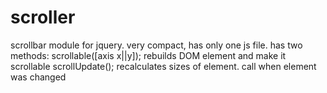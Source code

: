 scroller
========

scrollbar module for jquery. very compact, has only one js file.
has two methods: 
scrollable([axis x||y]);  rebuilds DOM element and make it scrollable
scrollUpdate(); recalculates sizes of element. call when element was changed